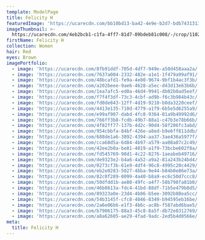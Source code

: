 ```yaml
---
template: ModelPage
title: Felicity H
featuredImage: 'https://ucarecdn.com/bb10bd13-ba42-4e9e-b2d7-bdb743131384/'
imageThumbnail: >-
  https://ucarecdn.com/4eb2bcb1-c1fa-4ff7-81d7-89bdeb81c008/-/crop/1102x1298/265,346/-/preview/
firstName: Felicity H
collection: Women
hair: Red
eyes: Brown
imagePortfolio:
  - image: 'https://ucarecdn.com/8fb91ddf-705d-4df7-949e-a50d458aaa2a/'
  - image: 'https://ucarecdn.com/7637a004-2332-482e-a1e1-1f479a99af91/'
  - image: 'https://ucarecdn.com/48bcafd1-fe9a-4e80-9674-9bf1b4ac3f3b/'
  - image: 'https://ucarecdn.com/a202beee-9ae6-4628-a5ec-d43d13e63b6b/'
  - image: 'https://ucarecdn.com/1ea7afc5-ed0a-46d4-9941-db02b0ad5eef/'
  - image: 'https://ucarecdn.com/f7f4f3df-73c3-4cbf-ad9b-f6c3b984b43c/'
  - image: 'https://ucarecdn.com/fd0de843-12ff-4d19-9210-b0da3220ceef/'
  - image: 'https://ucarecdn.com/4413e135-710d-4779-a1f9-6b5e5d6255a9/'
  - image: 'https://ucarecdn.com/e99af907-dabd-4fc8-9364-01a9b49992d6/'
  - image: 'https://ucarecdn.com/766ff3b8-fcdb-49b7-88a1-c47b3e78b66b/'
  - image: 'https://ucarecdn.com/4f82ff77-137b-4d2c-90d4-58f206fc3abd/'
  - image: 'https://ucarecdn.com/954cbbfa-84bf-426e-a8ed-b9e6ff811ddb/'
  - image: 'https://ucarecdn.com/688de1a6-3892-4394-aa37-3ae436a5977f/'
  - image: 'https://ucarecdn.com/cca68d5a-6d84-4b97-a579-aa08a87c2c49/'
  - image: 'https://ucarecdn.com/42ee2b0a-be81-4019-a1f9-73bcbe602f8a/'
  - image: 'https://ucarecdn.com/fd545769-98d1-4c22-8276-1aeabeb49716/'
  - image: 'https://ucarecdn.com/de9323e2-b4a6-4a52-a9a2-81a243b24bd4/'
  - image: 'https://ucarecdn.com/0273cf3b-61e9-4df4-96c8-4995c20c4429/'
  - image: 'https://ucarecdn.com/eb2e0283-5027-4bba-9e44-b84b0e86e73a/'
  - image: 'https://ucarecdn.com/82c0f289-0099-4a40-b8a9-ec6c50d7ccc8/'
  - image: 'https://ucarecdn.com/50dfdd1b-ae80-49fc-a4f7-58b798fa81b0/'
  - image: 'https://ucarecdn.com/46b8613a-fdc4-41bd-88df-71b5e479b8d5/'
  - image: 'https://ucarecdn.com/89323a0e-23d4-4b86-b5ee-3092b88ea5cc/'
  - image: 'https://ucarecdn.com/54b3145f-cfc8-4046-8349-b94595eb16be/'
  - image: 'https://ucarecdn.com/2a6e06b6-e1f3-4b6c-ac8b-f587abd6bae5/'
  - image: 'https://ucarecdn.com/b7906175-88a3-45c8-8a5f-db72e8312769/'
  - image: 'https://ucarecdn.com/a8a62605-ae29-4fad-9adc-2ed5b4d0566e/'
meta:
  title: Felicity H
---
```


